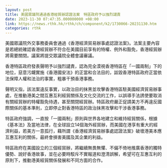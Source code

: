 ```yaml
---
layout: post
title: 美國眾議院通過香港經貿辦認證法案　特區政府予以強烈譴責
date: 2023-11-30 07:47:35.000000000 +08:00
link: https://news.rthk.hk/rthk/ch/component/k2/1730066-20231130.htm
categories: rthk
---
```


美國眾議院外交事務委員會通過《香港經濟貿易辦事處認證法案》。法案主要內容是若總統確認香港經貿辦不符合在美國目前享有的特權、例外和豁免，香港經貿辦將需要關閉。議案將提交眾議院全體會議審議。 

香港特區政府發表聲明予以強烈譴責，認為完全漠視香港特區在「一國兩制」下的地位，惡意污衊實施《香港國安法》的正當和合法目的，詆毀香港特區政府正當依法保障人權和法治的事實，粗暴干預香港事務。

聲明又指，該法案違反事實，以政治目的抹黑並攻擊香港特區駐美國經濟貿易辦事處，在推動港美之間互惠互利經貿關係及文化交流的工作，以誤導手法誘使要取消有關經貿辦的特權豁免待遇，甚至關閉經貿辦。特區政府嚴正促請美方不再違反國際關係的基本準則，立即停止對香港特區的政治抹黑攻擊和干涉香港事務。

特區政府強調，一直按「一國兩制」原則與世界各地建立和維持經貿關係，根據《基本法》及當地法律，在全球設立14個海外經貿辦，而美國在港享有重大的經濟利益，若美方一意孤行，藉所謂《香港經濟貿易辦事處認證法案》破壞港美本應互惠互利的關係，最終會損害美國及其企業的利益。

特區政府在美國設立的三個經貿辦，將繼續無畏無懼、不偏不倚地推廣香港的獨特優勢、說好香港故事，並在必要時駁斥不實報道和澄清誤解，希望可在互惠互利的原則下，推動港美經貿關係發展和不同方面的合作。
